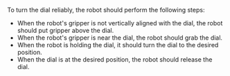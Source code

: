 To turn the dial reliably, the robot should perform the following steps:

- When the robot's gripper is not vertically aligned with the dial, the robot should put gripper above the dial.
- When the robot's gripper is near the dial, the robot should grab the dial.
- When the robot is holding the dial, it should turn the dial to the desired position.
- When the dial is at the desired position, the robot should release the dial.